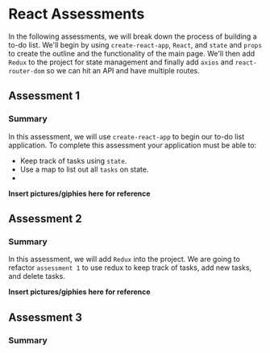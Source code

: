 # React Assessments

In the following assessments, we will break down the process of building a to-do list. We'll begin by using `create-react-app`, `React`, and `state` and `props` to create the outline and the functionality of the main page. We'll then add `Redux` to the project for state management and finally add `axios` and `react-router-dom` so we can hit an API and have multiple routes.

## Assessment 1

### Summary

In this assessment, we will use `create-react-app` to begin our to-do list application. To complete this assessment your application must be able to:

* Keep track of tasks using `state`.
* Use a map to list out all `tasks` on state.
* 

<b> Insert pictures/giphies here for reference </b>

## Assessment 2

### Summary

In this assessment, we will add `Redux` into the project. We are going to refactor `assessment 1` to use redux to keep track of tasks, add new tasks, and delete tasks. 

<b> Insert pictures/giphies here for reference </b>

## Assessment 3

### Summary

In this assessment, we will add `axios`, `redux-promise-middleware`, and `react-router-dom` to the project. We are going to refactor `assessment 2` to hit an API instead for managing tasks. We are also going to create a `details` route that will show more details about a task. 

<details>

<summary> API Documentation </summary>

<br />

The API url: `api url goes here`.

GET - Returns an array of all tasks.

</details>

<br />

<b> Insert pictures/giphies here for reference </b>